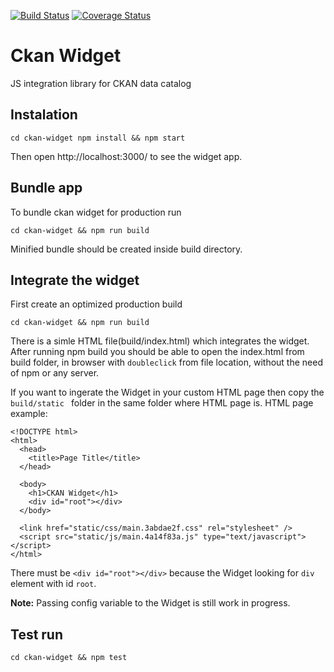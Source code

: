 [![Build Status](https://travis-ci.org/keitaroinc/ckan-widget.svg?branch=master)](https://travis-ci.org/keitaroinc/ckan-widget)
[![Coverage Status](https://coveralls.io/repos/github/keitaroinc/ckan-widget/badge.svg?branch=master)](https://coveralls.io/github/keitaroinc/ckan-widget?branch=master)

# Ckan Widget

JS integration library for CKAN data catalog

## Instalation

``
cd ckan-widget
npm install && npm start
``

Then open http://localhost:3000/ to see the widget app.

## Bundle app

To bundle ckan widget for production run
```
cd ckan-widget && npm run build
```

Minified bundle should be created inside build directory.

##  Integrate the widget

First create an optimized production build
```
cd ckan-widget && npm run build
```

There is a simle HTML file(build/index.html) which integrates the widget. After running npm build you should be able to open the index.html from build folder, in browser with `doubleclick` from file location, without the need of npm or any server.


If you want to ingerate the Widget in your custom HTML page then copy the `build/static ` folder in the same folder where HTML page is. HTML page example:
```
<!DOCTYPE html>
<html>
  <head>
    <title>Page Title</title>
  </head>

  <body>
    <h1>CKAN Widget</h1>
    <div id="root"></div>
  </body>

  <link href="static/css/main.3abdae2f.css" rel="stylesheet" />
  <script src="static/js/main.4a14f83a.js" type="text/javascript"></script>
</html>
```
There must be `<div id="root"></div>` because the Widget looking for `div` element with id `root`.

**Note:** Passing config variable to the Widget is still work in progress.

## Test run
```
cd ckan-widget && npm test
```